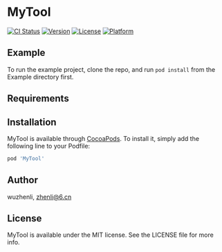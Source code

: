 # MyTool

[![CI Status](https://img.shields.io/travis/wuzhenli/MyTool.svg?style=flat)](https://travis-ci.org/wuzhenli/MyTool)
[![Version](https://img.shields.io/cocoapods/v/MyTool.svg?style=flat)](https://cocoapods.org/pods/MyTool)
[![License](https://img.shields.io/cocoapods/l/MyTool.svg?style=flat)](https://cocoapods.org/pods/MyTool)
[![Platform](https://img.shields.io/cocoapods/p/MyTool.svg?style=flat)](https://cocoapods.org/pods/MyTool)

## Example

To run the example project, clone the repo, and run `pod install` from the Example directory first.

## Requirements

## Installation

MyTool is available through [CocoaPods](https://cocoapods.org). To install
it, simply add the following line to your Podfile:

```ruby
pod 'MyTool'
```

## Author

wuzhenli, zhenli@6.cn

## License

MyTool is available under the MIT license. See the LICENSE file for more info.
